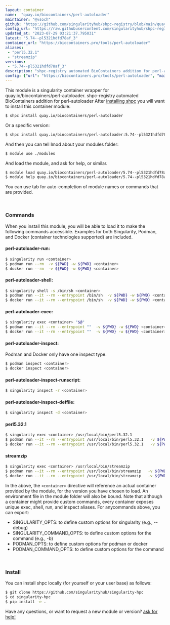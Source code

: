 ```yaml
---
layout: container
name:  "quay.io/biocontainers/perl-autoloader"
maintainer: "@vsoch"
github: "https://github.com/singularityhub/shpc-registry/blob/main/quay.io/biocontainers/perl-autoloader/container.yaml"
config_url: "https://raw.githubusercontent.com/singularityhub/shpc-registry/main/quay.io/biocontainers/perl-autoloader/container.yaml"
updated_at: "2023-07-29 03:21:37.795031"
latest: "5.74--pl5321hdfd78af_3"
container_url: "https://biocontainers.pro/tools/perl-autoloader"
aliases:
 - "perl5.32.1"
 - "streamzip"
versions:
 - "5.74--pl5321hdfd78af_3"
description: "shpc-registry automated BioContainers addition for perl-autoloader"
config: {"url": "https://biocontainers.pro/tools/perl-autoloader", "maintainer": "@vsoch", "description": "shpc-registry automated BioContainers addition for perl-autoloader", "latest": {"5.74--pl5321hdfd78af_3": "sha256:7dfa59a9ea0de584febffb807d2964323325b0a874e5781d493f51d8772408bf"}, "tags": {"5.74--pl5321hdfd78af_3": "sha256:7dfa59a9ea0de584febffb807d2964323325b0a874e5781d493f51d8772408bf"}, "docker": "quay.io/biocontainers/perl-autoloader", "aliases": {"perl5.32.1": "/usr/local/bin/perl5.32.1", "streamzip": "/usr/local/bin/streamzip"}}
---
```


This module is a singularity container wrapper for quay.io/biocontainers/perl-autoloader.
shpc-registry automated BioContainers addition for perl-autoloader
After [installing shpc](#install) you will want to install this container module:


```bash
$ shpc install quay.io/biocontainers/perl-autoloader
```

Or a specific version:

```bash
$ shpc install quay.io/biocontainers/perl-autoloader:5.74--pl5321hdfd78af_3
```

And then you can tell lmod about your modules folder:

```bash
$ module use ./modules
```

And load the module, and ask for help, or similar.

```bash
$ module load quay.io/biocontainers/perl-autoloader/5.74--pl5321hdfd78af_3
$ module help quay.io/biocontainers/perl-autoloader/5.74--pl5321hdfd78af_3
```

You can use tab for auto-completion of module names or commands that are provided.

<br>

### Commands

When you install this module, you will be able to load it to make the following commands accessible.
Examples for both Singularity, Podman, and Docker (container technologies supported) are included.

#### perl-autoloader-run:

```bash
$ singularity run <container>
$ podman run --rm  -v ${PWD} -w ${PWD} <container>
$ docker run --rm  -v ${PWD} -w ${PWD} <container>
```

#### perl-autoloader-shell:

```bash
$ singularity shell -s /bin/sh <container>
$ podman run --it --rm --entrypoint /bin/sh  -v ${PWD} -w ${PWD} <container>
$ docker run --it --rm --entrypoint /bin/sh  -v ${PWD} -w ${PWD} <container>
```

#### perl-autoloader-exec:

```bash
$ singularity exec <container> "$@"
$ podman run --it --rm --entrypoint ""  -v ${PWD} -w ${PWD} <container> "$@"
$ docker run --it --rm --entrypoint ""  -v ${PWD} -w ${PWD} <container> "$@"
```

#### perl-autoloader-inspect:

Podman and Docker only have one inspect type.

```bash
$ podman inspect <container>
$ docker inspect <container>
```

#### perl-autoloader-inspect-runscript:

```bash
$ singularity inspect -r <container>
```

#### perl-autoloader-inspect-deffile:

```bash
$ singularity inspect -d <container>
```


#### perl5.32.1

```bash
$ singularity exec <container> /usr/local/bin/perl5.32.1
$ podman run --it --rm --entrypoint /usr/local/bin/perl5.32.1   -v ${PWD} -w ${PWD} <container> -c " $@"
$ docker run --it --rm --entrypoint /usr/local/bin/perl5.32.1   -v ${PWD} -w ${PWD} <container> -c " $@"
```


#### streamzip

```bash
$ singularity exec <container> /usr/local/bin/streamzip
$ podman run --it --rm --entrypoint /usr/local/bin/streamzip   -v ${PWD} -w ${PWD} <container> -c " $@"
$ docker run --it --rm --entrypoint /usr/local/bin/streamzip   -v ${PWD} -w ${PWD} <container> -c " $@"
```



In the above, the `<container>` directive will reference an actual container provided
by the module, for the version you have chosen to load. An environment file in the
module folder will also be bound. Note that although a container
might provide custom commands, every container exposes unique exec, shell, run, and
inspect aliases. For anycommands above, you can export:

 - SINGULARITY_OPTS: to define custom options for singularity (e.g., --debug)
 - SINGULARITY_COMMAND_OPTS: to define custom options for the command (e.g., -b)
 - PODMAN_OPTS: to define custom options for podman or docker
 - PODMAN_COMMAND_OPTS: to define custom options for the command

<br>

### Install

You can install shpc locally (for yourself or your user base) as follows:

```bash
$ git clone https://github.com/singularityhub/singularity-hpc
$ cd singularity-hpc
$ pip install -e .
```

Have any questions, or want to request a new module or version? [ask for help!](https://github.com/singularityhub/singularity-hpc/issues)